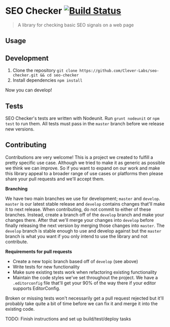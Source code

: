 # SEO Checker [![Build Status](https://travis-ci.org/Clever-Labs/seo-checker.svg?branch=master)](https://travis-ci.org/Clever-Labs/seo-checker)

> A library for checking basic SEO signals on a web page

## Usage

## Development

1. Clone the repository `git clone https://github.com/Clever-Labs/seo-checker.git && cd seo-checker`
2. Install dependencies `npm install`

Now you can develop!

## Tests

SEO Checker's tests are written with Nodeunit. Run `grunt nodeunit` or `npm test` to run them. All tests must pass in the `master` branch before we release new versions.

## Contributing

Contributions are very welcome! This is a project we created to fulfill a pretty specific use case. Although we tried to make it as generic as possible we think we can improve. So if you want to expand on our work and make this library appeal to a broader range of use cases or platforms then please share your pull requests and we'll accept them.

__Branching__

We have two main branches we use for development; `master` and `develop`. `master` is our latest stable release and `develop` contains changes that'll make it to next release. When contributing, do not commit to either of these branches. Instead, create a branch off of the `develop` branch and make your changes there. After that we'll merge your changes into `develop` before finally releasing the next version by merging those changes into `master`. The `develop` branch is stable enough to use and develop against but the `master` branch is what you want if you only intend to use the library and not contribute.

__Requirements for pull requests__

* Create a new topic branch based off of `develop` (see above)
* Write tests for new functionality
* Make sure existing tests work when refactoring existing functionality
* Maintain the code styles we've set throughout the project. We have a `.editorconfig` file that'll get your 90% of the way there if your editor supports EditorConfig.

Broken or missing tests won't necessarily get a pull request rejected but it'll probably take quite a bit of time before we can fix it and merge it into the existing code.

TODO: Finish instructions and set up build/test/deploy tasks
